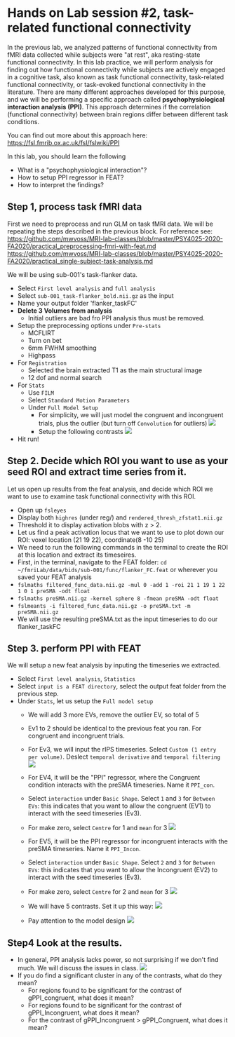 # Hands on Lab session #2, task-related functional connectivity
In the previous lab, we analyzed patterns of functional connectivity from fMRI data collected while subjects were "at rest", aka resting-state functional connectivity. In this lab practice, we will perform analysis for finding out how functional connectivity while subjects are actively engaged in a cognitive task, also known as task functional connectivity, task-related functional connectivity, or task-evoked functional connectivity in the literature. There are many different approaches developed for this purpose, and we will be performing a specific approach called **psychophysiological interaction analysis (PPI)**. This approach determines if the correlation (functional connectivity) between brain regions differ between different task conditions.

You can find out more about this approach here: \
https://fsl.fmrib.ox.ac.uk/fsl/fslwiki/PPI

In this lab, you should learn the following
- What is a "psychophysiological interaction"?
- How to setup PPI regressor in FEAT?
- How to interpret the findings?


## Step 1, process task fMRI data
First we need to preprocess and run GLM on task fMRI data. We will be repeating the steps described in the previous block. For reference see: \
https://github.com/mwvoss/MRI-lab-classes/blob/master/PSY4025-2020-FA2020/practical_preprocessing-fmri-with-feat.md \
https://github.com/mwvoss/MRI-lab-classes/blob/master/PSY4025-2020-FA2020/practical_single-subject-task-analysis.md

We will be using sub-001's task-flanker data.

- Select `First level analysis` and `full analysis`
- Select `sub-001_task-flanker_bold.nii.gz` as the input
- Name your output folder 'flanker_taskFC'
- **Delete 3 Volumes from analysis**
  - Initial outliers are bad fro PPI analysis thus must be removed.
- Setup the preprocessing options under `Pre-stats`
  - MCFLIRT
  - Turn on bet
  - 6mm FWHM smoothing
  - Highpass
- For `Registration`
  - Selected the brain extracted T1 as the main structural image
  - 12 dof and normal search
- For `Stats`
  - Use `FILM`
  - Select `Standard Motion Parameters`
  - Under `Full Model Setup`
    - For simplicity, we will just model the congruent and incongruent trials, plus the outlier (but turn off `Convolution` for outliers)
    ![](Data/feat6.png)
    - Setup the following contrasts
    ![](Data/feat7.png)
- Hit run!


## Step 2. Decide which ROI you want to use as your seed ROI and extract time series from it.
Let us open up results from the feat analysis, and decide which ROI we want to use to examine task functional connectivity with this ROI.
  - Open up `fsleyes`
  - Display both `highres` (under reg/) and `rendered_thresh_zfstat1.nii.gz`
  - Threshold it to display activation blobs with z > 2.
  - Let us find a peak activation locus that we want to use to plot down our ROI: voxel location (21 19 22), coordinate(8 -10 25)
  - We need to run the following commands in the terminal to create the ROI at this location and extract its timeseires.
   - First, in the terminal, navigate to the FEAT folder: `cd ~/fmriLab/data/bids/sub-001/func/flanker_FC.feat` or wherever you saved your FEAT analysis
   - `fslmaths filtered_func_data.nii.gz -mul 0 -add 1 -roi 21 1 19 1 22 1 0 1 preSMA -odt float`
   - `fslmaths preSMA.nii.gz -kernel sphere 8 -fmean preSMA -odt float`
   - `fslmeants -i filtered_func_data.nii.gz -o preSMA.txt -m preSMA.nii.gz`
   - We will use the resulting preSMA.txt as the input timeseries to do our flanker_taskFC


## Step 3. perform PPI with FEAT
We will setup a new feat analysis by inputing the timeseries we extracted.
- Select `First level analysis`, `Statistics`
- Select `input is a FEAT directory`, select the output feat folder from the previous step.
- Under `Stats`, let us setup the `Full model setup`
  - We will add 3 more EVs, remove the outlier EV, so total of 5
  - Ev1 to 2 should be identical to the previous feat you ran. For congruent and incongruent trials.
  - For Ev3, we will input the rIPS timeseries. Select `Custom (1 entry per volume)`. Deslect `temporal derivative` and `temporal filtering`
  ![](Data/ppi1.png)
  - For EV4, it will be the "PPI" regressor, where the Congruent condition interacts with the preSMA timeseries. Name it `PPI_con`.
  - Select `interaction` under `Basic Shape`. Select `1` and `3` for `Between EVs`: this indicates that you want to allow the congruent (EV1) to interact with the seed timeseries (Ev3).
  - For make zero, select `Centre` for 1 and `mean` for 3
  ![](Data/ppi2.png)
  - For EV5, it will be the PPI regressor for incongruent interacts with the preSMA timeseries. Name it `PPI_Incon`.
  - Select `interaction` under `Basic Shape`. Select `2` and `3` for `Between EVs`: this indicates that you want to allow the Incongruent (EV2) to interact with the seed timeseries (Ev3).
  - For make zero, select `Centre` for 2 and `mean` for 3
  ![](Data/ppi3.png)   
  - We will have 5 contrasts. Set it up this way:
  ![](Data/ppi4.png)

  - Pay attention to the model design
  ![](Data/ppimodel.png)

## Step4 Look at the results.
- In general, PPI analysis lacks power, so not surprising if we don't find much. We will discuss the issues in class.
![](Data/ppi5.png)
- If you do find a significant cluster in any of the contrasts, what do they mean?
  - For regions found to be significant for the contrast of gPPI_congruent, what does it mean?
  - For regions found to be significant for the contrast of gPPI_Incongruent, what does it mean?
  - For the contrast of gPPI_Incongruent > gPPI_Congruent, what does it mean?

